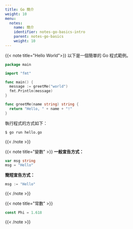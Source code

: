 ```yaml
---
title: Go 簡介
weight: 10
menu:
  notes:
    name: 簡介
    identifier: notes-go-basics-intro
    parent: notes-go-basics
    weight: 10
---
```

<!-- A Sample Program -->
{{< note title="Hello World">}}
以下是一個簡單的 Go 程式範例。
  
```go
package main

import "fmt"

func main() {
  message := greetMe("world")
  fmt.Println(message)
}

func greetMe(name string) string {
  return "Hello, " + name + "!"
}
```

執行程式的方式如下：

```bash
$ go run hello.go
```
{{< /note >}}

<!-- Declaring Variables -->

{{< note title="變數" >}}
**一般宣告方式：**
```go
var msg string
msg = "Hello"
```

**簡短宣告方式：**
```go
msg := "Hello"
```
{{< /note >}}


<!-- Declaring Constants -->

{{< note title="常數" >}}
```go
const Phi = 1.618
```
{{< /note >}}